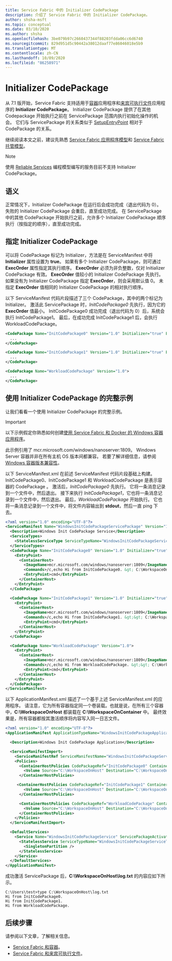 ```yaml
---
title: Service Fabric 中的 Initializer CodePackage
description: 介绍了 Service Fabric 中的 Initializer CodePackage。
author: shsha-msft
ms.topic: conceptual
ms.date: 03/10/2020
ms.author: shsha
ms.openlocfilehash: 3be079b97c2660437344f88203fdda06cc6d6740
ms.sourcegitcommit: 829d951d5c90442a38012daaf77e86046018e5b9
ms.translationtype: MT
ms.contentlocale: zh-CN
ms.lasthandoff: 10/09/2020
ms.locfileid: "86258971"
---
```

# <a name="initializer-codepackages"></a>Initializer CodePackage

从 7.1 版开始，Service Fabric 支持适用于[容器][containers-introduction-link]应用程序和[来宾可执行文件][guest-executables-introduction-link]应用程序的 **Initializer CodePackage**。 Initializer CodePackage 提供了在其他 Codepackage 开始执行之前在 ServicePackage 范围内执行初始化操作的机会。 它们与 ServicePackage 的关系类似于 [SetupEntryPoint][setup-entry-point-link] 相对于 CodePackage 的关系。

继续阅读本文之前，建议先熟悉 [Service Fabric 应用程序模型][application-model-link]和 [Service Fabric 托管模型][hosting-model-link]。

> [!NOTE]
> 使用 [Reliable Services][reliable-services-link] 编程模型编写的服务目前不支持 Initializer CodePackage。
 
## <a name="semantics"></a>语义

正常情况下，Initializer CodePackage 在运行后会成功完成（退出代码为 0）。 失败的 Initializer CodePackage 会重启，直至成功完成。 在 ServicePackage 中的其他 CodePackage 开始执行之前，允许多个 Initializer CodePackage 顺序执行（按指定的顺序），直至成功完成。  

## <a name="specifying-initializer-codepackages"></a>指定 Initializer CodePackage
可以将 CodePackage 标记为 Initializer，方法是在 ServiceManifest 中将 **Initializer** 属性设置为 **true**。 如果有多个 Initializer CodePackage，则可通过 **ExecOrder** 属性指定其执行顺序。 **ExecOrder** 必须为非负整数，仅对 Initializer CodePackage 有效。 **ExecOrder** 值较小的 Initializer CodePackage 先执行。 如果没有为 Initializer CodePackage 指定 **ExecOrder**，则会采用默认值 0。 未指定 **ExecOrder** 值相同的 Initializer CodePackage 的相对执行顺序。

以下 ServiceManifest 代码片段描述了三个 CodePackage，其中的两个标记为 Initializer。 激活此 ServicePackage 时，*InitCodePackage0* 先执行，因为它的 **ExecOrder** 值最小。 InitCodePackage0 成功完成（退出代码为 0）后，系统会执行 InitCodePackage1。 最后，在成功完成 InitCodePackage1 后，会执行 WorkloadCodePackage。

```xml
<CodePackage Name="InitCodePackage0" Version="1.0" Initializer="true" ExecOrder="0">
  ...
</CodePackage>

<CodePackage Name="InitCodePackage1" Version="1.0" Initializer="true" ExecOrder="1">
  ...
</CodePackage>

<CodePackage Name="WorkloadCodePackage" Version="1.0">
  ...
</CodePackage>
```
## <a name="complete-example-using-initializer-codepackages"></a>使用 Initializer CodePackage 的完整示例

让我们看看一个使用 Initializer CodePackage 的完整示例。

> [!IMPORTANT]
> 以下示例假定你熟悉如何创建[使用 Service Fabric 和 Docker 的 Windows 容器应用程序][containers-getting-started-link]。
>
> 此示例引用了 mcr.microsoft.com/windows/nanoserver:1809。 Windows Server 容器并非在所有主机 OS 版本间都兼容。 若要了解详细信息，请参阅 [Windows 容器版本兼容性](/virtualization/windowscontainers/deploy-containers/version-compatibility)。

以下 ServiceManifest.xml 在前述 ServiceManifest 代码片段基础上构建。 InitCodePackage0、InitCodePackage1 和 WorkloadCodePackage 是表示容器的 CodePackage  。 激活后，*InitCodePackage0* 先执行。 它将一条消息记录到一个文件中，然后退出。 接下来执行 *InitCodePackage1*，它也将一条消息记录到一个文件中，然后退出。 最后，*WorkloadCodePackage* 开始执行。 它也将一条消息记录到一个文件中，将文件内容输出到 **stdout**，然后一直 ping 下去。

```xml
<?xml version="1.0" encoding="UTF-8"?>
<ServiceManifest Name="WindowsInitCodePackageServicePackage" Version="1.0" xmlns="http://schemas.microsoft.com/2011/01/fabric" xmlns:xsi="http://www.w3.org/2001/XMLSchema-instance">
  <Description>Windows Init CodePackage Service</Description>
  <ServiceTypes>
    <StatelessServiceType ServiceTypeName="WindowsInitCodePackageServiceType"  UseImplicitHost="true"/>
  </ServiceTypes>
  <CodePackage Name="InitCodePackage0" Version="1.0" Initializer="true" ExecOrder="0">
    <EntryPoint>
      <ContainerHost>
        <ImageName>mcr.microsoft.com/windows/nanoserver:1809</ImageName>
        <Commands>/c,echo Hi from InitCodePackage0. &gt; C:\WorkspaceOnContainer\log.txt</Commands>
        <EntryPoint>cmd</EntryPoint>
      </ContainerHost>
    </EntryPoint>
  </CodePackage>

  <CodePackage Name="InitCodePackage1" Version="1.0" Initializer="true" ExecOrder="1">
    <EntryPoint>
      <ContainerHost>
        <ImageName>mcr.microsoft.com/windows/nanoserver:1809</ImageName>
        <Commands>/c,echo Hi from InitCodePackage1. &gt;&gt; C:\WorkspaceOnContainer\log.txt</Commands>
        <EntryPoint>cmd</EntryPoint>
      </ContainerHost>
    </EntryPoint>
  </CodePackage>

  <CodePackage Name="WorkloadCodePackage" Version="1.0">
    <EntryPoint>
      <ContainerHost>
        <ImageName>mcr.microsoft.com/windows/nanoserver:1809</ImageName>
        <Commands>/c,echo Hi from WorkloadCodePackage. &gt;&gt; C:\WorkspaceOnContainer\log.txt &amp;&amp; type C:\WorkspaceOnContainer\log.txt &amp;&amp; ping -t 127.0.0.1 &gt; nul</Commands>
        <EntryPoint>cmd</EntryPoint>
      </ContainerHost>
    </EntryPoint>
  </CodePackage>
</ServiceManifest>
```

以下 ApplicationManifest.xml 描述了一个基于上述 ServiceManifest.xml 的应用程序。 请注意，它为所有容器指定同一个卷装载。也就是说，在所有三个容器中，**C:\WorkspaceOnHost** 都装载在 **C:\WorkspaceOnContainer** 中。 最终效果是，所有容器都按其激活顺序将内容写入同一日志文件。

```xml
<?xml version="1.0" encoding="UTF-8"?>
<ApplicationManifest ApplicationTypeName="WindowsInitCodePackageApplicationType" ApplicationTypeVersion="1.0" xmlns="http://schemas.microsoft.com/2011/01/fabric" xmlns:xsi="http://www.w3.org/2001/XMLSchema-instance">

  <Description>Windows Init CodePackage Application</Description>

  <ServiceManifestImport>
    <ServiceManifestRef ServiceManifestName="WindowsInitCodePackageServicePackage" ServiceManifestVersion="1.0"/>
    <Policies>
      <ContainerHostPolicies CodePackageRef="InitCodePackage0" ContainersRetentionCount="2" RunInteractive="true">
        <Volume Source="C:\WorkspaceOnHost" Destination="C:\WorkspaceOnContainer" IsReadOnly="false" />
      </ContainerHostPolicies>

     <ContainerHostPolicies CodePackageRef="InitCodePackage1" ContainersRetentionCount="2" RunInteractive="true">
        <Volume Source="C:\WorkspaceOnHost" Destination="C:\WorkspaceOnContainer" IsReadOnly="false" />
      </ContainerHostPolicies>

      <ContainerHostPolicies CodePackageRef="WorkloadCodePackage" ContainersRetentionCount="2" RunInteractive="true">
        <Volume Source="C:\WorkspaceOnHost" Destination="C:\WorkspaceOnContainer" IsReadOnly="false" />
      </ContainerHostPolicies>
    </Policies>
  </ServiceManifestImport>

  <DefaultServices>
    <Service Name="WindowsInitCodePackageService" ServicePackageActivationMode="ExclusiveProcess">
      <StatelessService ServiceTypeName="WindowsInitCodePackageServiceType" InstanceCount="1">
        <SingletonPartition />
      </StatelessService>
    </Service>
  </DefaultServices>
</ApplicationManifest>
```
成功激活 ServicePackage 后，**C:\WorkspaceOnHost\log.txt** 的内容应如下所示。

```console
C:\Users\test>type C:\WorkspaceOnHost\log.txt
Hi from InitCodePackage0.
Hi from InitCodePackage1.
Hi from WorkloadCodePackage.
```

## <a name="next-steps"></a>后续步骤

请参阅以下文章，了解相关信息。

* [Service Fabric 和容器][containers-introduction-link]。
* [Service Fabric 和来宾可执行文件][guest-executables-introduction-link]。

<!-- Links -->
[containers-introduction-link]: service-fabric-containers-overview.md
[containers-getting-started-link]: service-fabric-get-started-containers.md
[guest-executables-introduction-link]: service-fabric-guest-executables-introduction.md
[reliable-services-link]: service-fabric-reliable-services-introduction.md
[application-model-link]: service-fabric-application-model.md
[hosting-model-link]: service-fabric-hosting-model.md
[setup-entry-point-link]: service-fabric-run-script-at-service-startup.md
